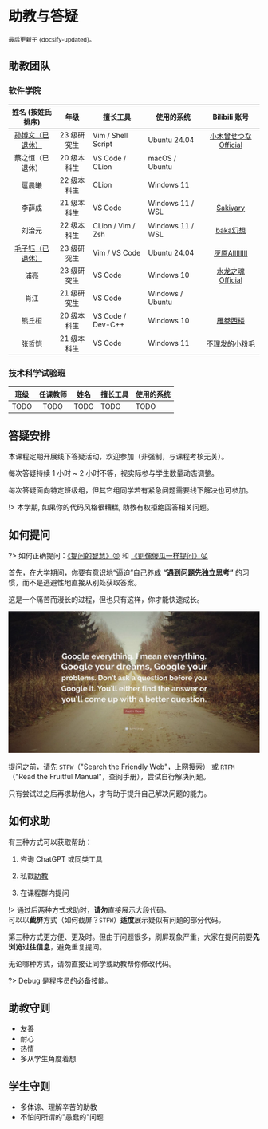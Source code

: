 # 助教与答疑

<small>最后更新于 {docsify-updated}。</small>

## 助教团队

<!-- tabs:start -->

### **软件学院**

| 姓名 (按姓氏排序) | 年级 | 擅长工具 | 使用的系统 | Bilibili 账号 |
| :---: | :---: | --- | --- | :---: |
| [孙博文（已退休）](https://tilnel.github.io/) | 23 级研究生 | Vim / Shell Script | Ubuntu 24.04 | [小木曾せつなOfficial](https://space.bilibili.com/12896246) |
| 蔡之恒（已退休） | 20 级本科生 | VS Code / CLion | macOS / Ubuntu | |
| 扈晨曦 | 22 级本科生 | CLion | Windows 11 | |
| 李薛成 | 21 级本科生 | VS Code | Windows 11 / WSL | [Sakiyary](https://space.bilibili.com/12502995) |
| 刘治元 | 22 级本科生 | CLion / Vim / Zsh | Windows 11 / WSL | [baka幻想](https://space.bilibili.com/8002700) |
| [毛子钰（已退休）](https://mzy0624.github.io/) | 23 级研究生 | Vim / VS Code | Ubuntu 24.04 | [灰原AIIIIIIII](https://space.bilibili.com/454302264) |
| 浦亮 | 23 级研究生 | VS Code | Windows 10 | [水龙之魂Official](https://space.bilibili.com/4780141) |
| 肖江 | 21 级研究生 | VS Code | Windows / Ubuntu | |
| 熊丘桓 | 20 级本科生 | VS Code / Dev-C++ | Windows 10 | [雁卷西楼](https://space.bilibili.com/679618337) |
| 张哲恺 | 21 级本科生 | VS Code | Windows 11 | [不理发的小粉毛](https://space.bilibili.com/330247538) |

### **技术科学试验班**

| 班级 | 任课教师 | 姓名 | 擅长工具 | 使用的系统 |
| :---: | :---: | :---: | --- | --- |
| TODO | TODO | TODO | TODO | TODO |

<!-- tabs:end -->

## 答疑安排

本课程定期开展线下答疑活动，欢迎参加（非强制，与课程考核无关）。

每次答疑持续 1 小时 ~ 2 小时不等，视实际参与学生数量动态调整。

每次答疑面向特定班级组，但其它组同学若有紧急问题需要线下解决也可参加。

!> 本学期, 如果你的代码风格很糟糕, 助教有权拒绝回答相关问题。

<!-- ### **软件学院**

| 答疑日期 | 开始时间 | 答疑地点 | 答疑助教 |
| :---: | :---: | :---: | --- |
| 周二 (晚上) | 19:00 | 蒙民伟楼 604 机房 | 浦亮、李伯轩、尚也 |
| 周五 (晚上) | 19:00 | 蒙民伟楼 604 机房 | 熊丘桓、刘治元、扈晨曦、尚也 |
| 周日 (下午) | 15:00 | 蒙民伟楼 604 机房 | 张哲恺、肖江、李薛成、毛子钰 |

### **技术科学试验班 1/2/3 班**

| 答疑日期 | 开始时间 | 答疑地点 | 答疑助教 |
| :---: | :---: | :---: | --- |
| 周一 (晚上) | 19:00 | 蒙民伟楼 604 机房 | 宋鉴清、李双杰、周昊棣、刘琨、袁孟哲、孟剑卫 |
| 周三 (晚上) | 19:00 | 蒙民伟楼 604 机房 | 宋鉴清、李双杰、冯亚林、王珺、周昊棣 |
| 周六 (晚上) | 19:00 | 蒙民伟楼 604 机房 | 冯亚林、李伯轩、刘琨、孟剑卫 |

### **技术科学试验班 4/5/6 班**

| 答疑日期 | 开始时间 | 答疑地点 | 答疑助教 |
| :---: | :---: | :---: | --- |
| 周一 (晚上) | 19:00 | 蒙民伟楼 604 机房 | 张蔚然、黄昱霖、林哲远、赵东辰 |
| 周五 (下午) | 15:00 | 蒙民伟楼 604 机房 | 林哲远、赵东辰、李舟俊潇 |
| 周六 (下午) | 15:00 | 蒙民伟楼 604 机房 | 张蔚然、黄昱霖、邢寰宇、黄紫琪、袁孟哲、李舟俊潇 |


### **答疑调查问卷统计数据**

![CPL](.assets/images/time.png ':size=400') -->

## 如何提问

?> 如何正确提问：[《提问的智慧》:stuck_out_tongue_winking_eye:](https://github.com/ryanhanwu/How-To-Ask-Questions-The-Smart-Way/blob/main/README-zh_CN.md) 和 [《别像傻瓜一样提问》:frowning:](https://github.com/tangx/Stop-Ask-Questions-The-Stupid-Ways/blob/master/README.md)

首先，在大学期间，你要有意识地“逼迫”自己养成 **“遇到问题先独立思考”** 的习惯，而不是逃避性地直接从别处获取答案。

这是一个痛苦而漫长的过程，但也只有这样，你才能快速成长。

![GoogleQuote](.assets/images/google-quote.jpg ":size=700")

提问之前，请先 `STFW`（"Search the Friendly Web"，上网搜索）
或 `RTFM`（"Read the Fruitful Manual"，查阅手册），尝试自行解决问题。

只有尝试过之后再求助他人，才有助于提升自己解决问题的能力。

## 如何求助

有三种方式可以获取帮助：

1. 咨询 ChatGPT 或同类工具

2. 私戳[助教](qa?id=助教团队)

3. 在课程群内提问

!> 通过后两种方式求助时，**请勿**直接展示大段代码。</br>
可以以**截屏**方式（如何截屏？`STFW`）**适度**展示疑似有问题的部分代码。

第三种方式更方便、更及时。但由于问题很多，刷屏现象严重，大家在提问前要**先浏览过往信息**，避免重复提问。

无论哪种方式，请勿直接让同学或助教帮你修改代码。

?> Debug 是程序员的必备技能。

## 助教守则

- 友善
- 耐心
- 热情
- 多从学生角度着想

## 学生守则

- 多体谅、理解辛苦的助教
- 不怕问所谓的"愚蠢的"问题

<!-- ## 有奖问答 <!-- {docsify:ignore} -->

<!-- 本学期，我们计划再次“复活”[课程问答网站](qa.cpl.icu)。

要经营好这个问答网站，需要大家的积极参与。

为此，制定以下措施：

- 助教选定有共性价值的问题

- 助教联系提问人

- 提问人将问答整理发布到问答网站

- 提问人将问答链接发布到课程群中

问答网站有完善的积分机制，我们会根据大家的参与情况进行**奖励**，

比如“秋天的第一杯奶茶”、书籍、自定义奖品等。 -->
